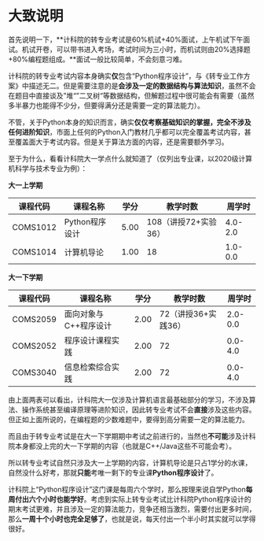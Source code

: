 # 大致说明

首先说明一下，**计科院的转专业考试是60%机试+40%面试，上午机试下午面试。机试开卷，可以带书进入考场，考试时间为三小时，而机试则由20%选择题+80%编程题组成。**面试一般比较简单，不会刻意刁难。

计科院的转专业考试内容本身确实**仅**包含“Python程序设计”，与《转专业工作方案》中描述无二。但是需要注意的是**会涉及一定的数据结构与算法知识**，虽然不会在题目中直接谈及”堆“”二叉树“等数据结构，但解题过程中很可能会有需要（虽然多半暴力也能得不少分，但要得满分还是需要一定的算法能力）。

不管，关于Python本身的知识而言，确实**仅仅考察基础知识的掌握，完全不涉及任何进阶知识**，市面上任何的Python入门教材几乎都可以完全覆盖考试内容，甚至覆盖面大于考试内容。但是关于算法方面的内容，还是需要额外学习。

至于为什么，看看计科院大一学点什么就知道了（仅列出专业课，以2020级计算机科学与技术专业为例）：

**大一上学期**

| 课程代码 | 课程名称       | 学分 | 教学时数             | 周学时  |
| -------- | -------------- | ---- | -------------------- | ------- |
| COMS1012 | Python程序设计 | 5.00 | 108（讲授72+实验36） | 4.0-2.0 |
| COMS1014 | 计算机导论     | 1.00 | 18                   | 1.0-0.0 |

**大一下学期**

| 课程代码 | 课程名称              | 学分 | 教学时数            | 周学时  |
| -------- | --------------------- | ---- | ------------------- | ------- |
| COMS2059 | 面向对象与C++程序设计 | 2.00 | 72（讲授36+实践36） | 2.0-0.0 |
| COMS2052 | 程序设计课程实践      | 2.00 | 72                  | 0.0-4.0 |
| COMS3040 | 信息检索综合实践      | 2.00 | 72                  | 0.0-4.0 |

由上面两表可以看出，计科院大一仅涉及计算机语言最基础部分的学习，不涉及算法、操作系统甚至编译原理等进阶知识，因此转专业考试不会**直接**涉及这些内容。但正如上面所说的，在编程题的少数难题中，要得到高分需要一定的算法能力。

而且由于转专业考试是在大一下学期期中考试之前进行的，当然也**不可能**涉及计科院本身都没上完的大一下学期的内容（也就是C++/Java这些不可能会考）。

所以转专业考试自然只涉及大一上学期的内容，计算机导论是只占1学分的水课，自然没什么好考，那就**只能**考唯一剩下的专业课**Python程序设计**了。

计科院上“Python程序设计”这门课是每周六个学时，那么按理来说自学Python**每周付出六个小时也能学好**。考虑到实际上转专业考试比计科院Python程序设计的期末考试更难，并且涉及一定的算法能力，竞争还相当激烈，需要付出更多时间，那么**一周十个小时也完全足够了**，也就是说，每天付出一个半小时其实就可以学得很好。